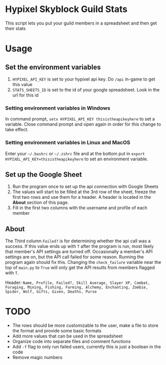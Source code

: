 # Hypixel Skyblock Guild Stats

This script lets you put your guild members in a spreadsheet and then get their stats

# Usage

## Set the environment variables
1. `HYPIXEL_API_KEY` is set to your hypixel api key. Do `/api` in-game to get this value
2. `STATS_SHEETS_ID` is set to the id of your google spreadsheet. Look in the url for this id

### Setting environment variables in Windows
In command prompt, `setx HYPIXEL_API_KEY thisistheapikeyhere` to set a variable. Close command prompt and open again in order for this change to take effect.

### Setting environment variables in Linux and MacOS
Enter your `~/.bashrc` or `~/.zshrc` file and at the bottom put in `export HYPIXEL_API_KEY=thisistheapikeyhere` to set an environment variable.

## Set up the Google Sheet
1. Run the program once to set up the api connection with Google Sheets
2. The values will start to be filled at the 3rd row of the sheet, freeze the first two rows and use them for a header. A header is located in the **About** section of this page.
3. Fill in the first two columns with the username and profile of each member

## About
The Third column `Failed?` is for determining whether the api call was a success. If this value ends up with `T` after the program is run, most likely that member's API settings are turned off. Occasionally a member's API settings are on, but the API call failed for some reason. Running the program again should fix this. Changing the `check_failure` variable near the top of `main.py` to `True` will only get the API results from members flagged with `T`.

Header:
`Name, Profile, Failed?, Skill Average, Slayer XP, Combat, Foraging, Mining, Fishing, Farming, Alchemy, Enchanting, Zombie, Spider, Wolf, Gifts, Given, Deaths, Purse`

# TODO
- The rows should be more customizable to the user, make a file to store the format and provide some basic formats
- Add more values that can be used in the spreadsheet
- Organize code into separate files and comment functions
- Add `-f` flag to only run failed users, currently this is just a boolean in the code
- Remove magic numbers
